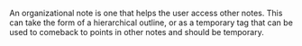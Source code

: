 An organizational note is one that helps the user access other notes. This can take the form of a hierarchical outline, or as a temporary tag that can be used to comeback to points in other notes and should be temporary. 
